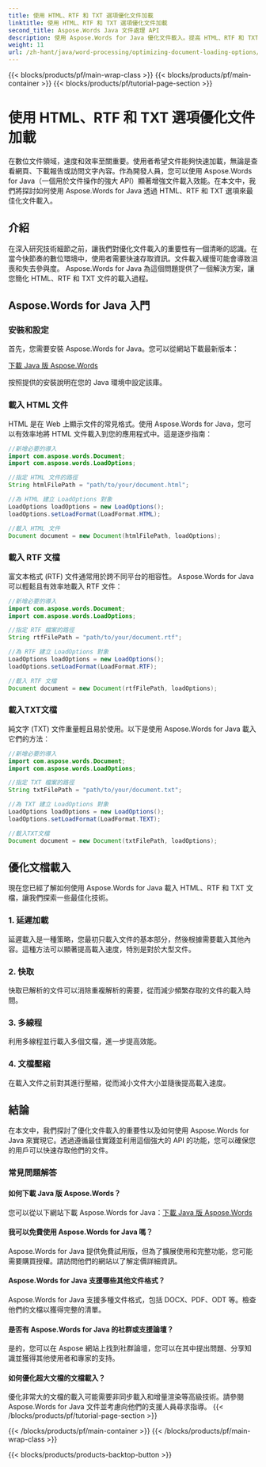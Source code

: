 ```yaml
---
title: 使用 HTML、RTF 和 TXT 選項優化文件加載
linktitle: 使用 HTML、RTF 和 TXT 選項優化文件加載
second_title: Aspose.Words Java 文件處理 API
description: 使用 Aspose.Words for Java 優化文件載入。提高 HTML、RTF 和 TXT 檔案的速度和效率。今天就提升使用者體驗！
weight: 11
url: /zh-hant/java/word-processing/optimizing-document-loading-options/
---
```


{{< blocks/products/pf/main-wrap-class >}}
{{< blocks/products/pf/main-container >}}
{{< blocks/products/pf/tutorial-page-section >}}

# 使用 HTML、RTF 和 TXT 選項優化文件加載


在數位文件領域，速度和效率至關重要。使用者希望文件能夠快速加載，無論是查看網頁、下載報告或訪問文字內容。作為開發人員，您可以使用 Aspose.Words for Java（一個用於文件操作的強大 API）顯著增強文件載入效能。在本文中，我們將探討如何使用 Aspose.Words for Java 透過 HTML、RTF 和 TXT 選項來最佳化文件載入。

## 介紹

在深入研究技術細節之前，讓我們對優化文件載入的重要性有一個清晰的認識。在當今快節奏的數位環境中，使用者需要快速存取資訊。文件載入緩慢可能會導致沮喪和失去參與度。 Aspose.Words for Java 為這個問題提供了一個解決方案，讓您簡化 HTML、RTF 和 TXT 文件的載入過程。

## Aspose.Words for Java 入門

### 安裝和設定

首先，您需要安裝 Aspose.Words for Java。您可以從網站下載最新版本：

[下載 Java 版 Aspose.Words](https://releases.aspose.com/words/java/)

按照提供的安裝說明在您的 Java 環境中設定該庫。

### 載入 HTML 文件

HTML 是在 Web 上顯示文件的常見格式。使用 Aspose.Words for Java，您可以有效率地將 HTML 文件載入到您的應用程式中。這是逐步指南：

```java
//新增必要的導入
import com.aspose.words.Document;
import com.aspose.words.LoadOptions;

//指定 HTML 文件的路徑
String htmlFilePath = "path/to/your/document.html";

//為 HTML 建立 LoadOptions 對象
LoadOptions loadOptions = new LoadOptions();
loadOptions.setLoadFormat(LoadFormat.HTML);

//載入 HTML 文件
Document document = new Document(htmlFilePath, loadOptions);
```

### 載入 RTF 文檔

富文本格式 (RTF) 文件通常用於跨不同平台的相容性。 Aspose.Words for Java 可以輕鬆且有效率地載入 RTF 文件：

```java
//新增必要的導入
import com.aspose.words.Document;
import com.aspose.words.LoadOptions;

//指定 RTF 檔案的路徑
String rtfFilePath = "path/to/your/document.rtf";

//為 RTF 建立 LoadOptions 對象
LoadOptions loadOptions = new LoadOptions();
loadOptions.setLoadFormat(LoadFormat.RTF);

//載入 RTF 文檔
Document document = new Document(rtfFilePath, loadOptions);
```

### 載入TXT文檔

純文字 (TXT) 文件重量輕且易於使用。以下是使用 Aspose.Words for Java 載入它們的方法：

```java
//新增必要的導入
import com.aspose.words.Document;
import com.aspose.words.LoadOptions;

//指定 TXT 檔案的路徑
String txtFilePath = "path/to/your/document.txt";

//為 TXT 建立 LoadOptions 對象
LoadOptions loadOptions = new LoadOptions();
loadOptions.setLoadFormat(LoadFormat.TEXT);

//載入TXT文檔
Document document = new Document(txtFilePath, loadOptions);
```

## 優化文檔載入

現在您已經了解如何使用 Aspose.Words for Java 載入 HTML、RTF 和 TXT 文檔，讓我們探索一些最佳化技術。

### 1. 延遲加載

延遲載入是一種策略，您最初只載入文件的基本部分，然後根據需要載入其他內容。這種方法可以顯著提高載入速度，特別是對於大型文件。

### 2. 快取

快取已解析的文件可以消除重複解析的需要，從而減少頻繁存取的文件的載入時間。

### 3. 多線程

利用多線程並行載入多個文檔，進一步提高效能。

### 4. 文檔壓縮

在載入文件之前對其進行壓縮，從而減小文件大小並隨後提高載入速度。

## 結論

在本文中，我們探討了優化文件載入的重要性以及如何使用 Aspose.Words for Java 來實現它。透過遵循最佳實踐並利用這個強大的 API 的功能，您可以確保您的用戶可以快速存取他們的文件。

### 常見問題解答

#### 如何下載 Java 版 Aspose.Words？

您可以從以下網站下載 Aspose.Words for Java：[下載 Java 版 Aspose.Words](https://releases.aspose.com/words/java/)

#### 我可以免費使用 Aspose.Words for Java 嗎？

Aspose.Words for Java 提供免費試用版，但為了擴展使用和完整功能，您可能需要購買授權。請訪問他們的網站以了解定價詳細資訊。

#### Aspose.Words for Java 支援哪些其他文件格式？

Aspose.Words for Java 支援多種文件格式，包括 DOCX、PDF、ODT 等。檢查他們的文檔以獲得完整的清單。

#### 是否有 Aspose.Words for Java 的社群或支援論壇？

是的，您可以在 Aspose 網站上找到社群論壇，您可以在其中提出問題、分享知識並獲得其他使用者和專家的支持。

#### 如何優化超大文檔的文檔載入？

優化非常大的文檔的載入可能需要非同步載入和增量渲染等高級技術。請參閱 Aspose.Words for Java 文件並考慮向他們的支援人員尋求指導。
{{< /blocks/products/pf/tutorial-page-section >}}

{{< /blocks/products/pf/main-container >}}
{{< /blocks/products/pf/main-wrap-class >}}

{{< blocks/products/products-backtop-button >}}
